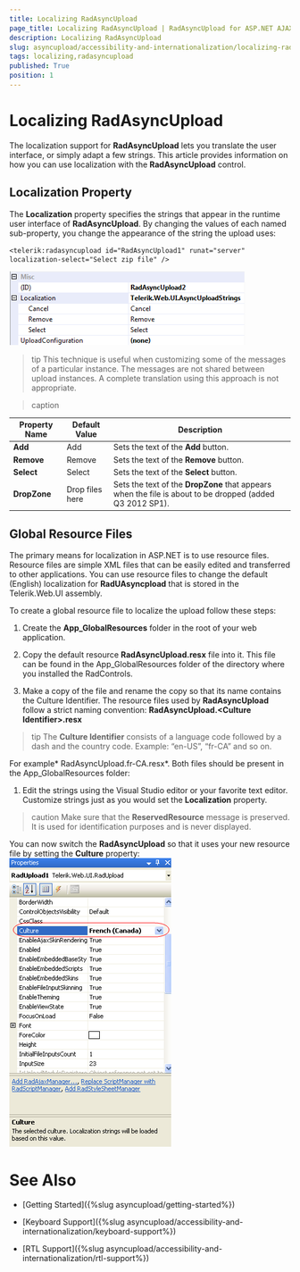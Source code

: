 ```yaml
---
title: Localizing RadAsyncUpload
page_title: Localizing RadAsyncUpload | RadAsyncUpload for ASP.NET AJAX Documentation
description: Localizing RadAsyncUpload
slug: asyncupload/accessibility-and-internationalization/localizing-radasyncupload
tags: localizing,radasyncupload
published: True
position: 1
---
```


# Localizing RadAsyncUpload


The localization support for **RadAsyncUpload** lets you translate the user interface, or simply adapt a few strings. This article provides information on how you can use localization with the **RadAsyncUpload** control.

## Localization Property

The **Localization** property specifies the strings that appear in the runtime user interface of **RadAsyncUpload**. By changing the values of each named sub-property, you change the appearance of the string the upload uses:

````ASPNET
<telerik:radasyncupload id="RadAsyncUpload1" runat="server" localization-select="Select zip file" />
````

![Async Upload Localization](images/asyncupload_rau_localization.png)

>tip This technique is useful when customizing some of the messages of a particular instance. The messages are not shared between upload instances. A complete translation using this approach is not appropriate.
>

>caption  

| Property Name | Default Value | Description |
| ------ | ------ | ------ |
| **Add** |Add|Sets the text of the **Add** button.|
| **Remove** |Remove|Sets the text of the **Remove** button.|
| **Select** |Select|Sets the text of the **Select** button.|
| **DropZone** |Drop files here|Sets the text of the **DropZone** that appears when the file is about to be dropped (added Q3 2012 SP1).|

## Global Resource Files

The primary means for localization in ASP.NET is to use resource files. Resource files are simple XML files that can be easily edited and transferred to other applications. You can use resource files to change the default (English) localization for **RadUAsyncpload** that is stored in the Telerik.Web.UI assembly.

To create a global resource file to localize the upload follow these steps:

1. Create the **App_GlobalResources** folder in the root of your web application.

1. Copy the default resource **RadAsyncUpload.resx** file into it. This file can be found in the App_GlobalResources folder of the directory where you installed the RadControls.

1. Make a copy of the file and rename the copy so that its name contains the Culture Identifier. The resource files used by **RadAsyncUpload** follow a strict naming convention: **RadAsyncUpload.\<Culture Identifier\>.resx**

>tip The **Culture Identifier** consists of a language code followed by a dash and the country code. Example: “en-US”, “fr-CA” and so on.
>
For example* RadAsyncUpload.fr-CA.resx*. Both files should be present in the App_GlobalResources folder:

1. Edit the strings using the Visual Studio editor or your favorite text editor. Customize strings just as you would set the **Localization** property.

>caution Make sure that the **ReservedResource** message is preserved. It is used for identification purposes and is never displayed.
>
You can now switch the **RadAsyncUpload** so that it uses your new resource file by setting the **Culture** property:![Culture](images/asyncupload_localization_culture.png)

# See Also

 * [Getting Started]({%slug asyncupload/getting-started%})

 * [Keyboard Support]({%slug asyncupload/accessibility-and-internationalization/keyboard-support%})

 * [RTL Support]({%slug asyncupload/accessibility-and-internationalization/rtl-support%})
